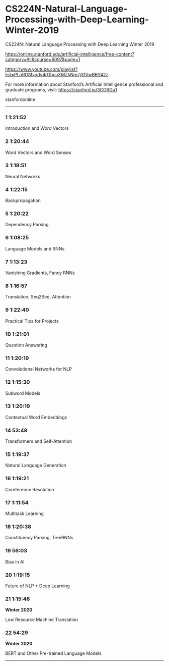 # CS224N-Natural-Language-Processing-with-Deep-Learning-Winter-2019
CS224N: Natural Language Processing with Deep Learning Winter 2019

https://online.stanford.edu/artificial-intelligence/free-content?category=All&course=6097&page=1


https://www.youtube.com/playlist?list=PLoROMvodv4rOhcuXMZkNm7j3fVwBBY42z

For more information about Stanford’s Artificial Intelligence professional and graduate programs, visit: https://stanford.io/3CORGu1


stanfordonline

-------


### 1 1:21:52

Introduction and Word Vectors


### 2 1:20:44

Word Vectors and Word Senses


### 3 1:18:51

Neural Networks


### 4 1:22:15

Backpropagation


### 5 1:20:22

Dependency Parsing


### 6 1:08:25

Language Models and RNNs


### 7 1:13:23

Vanishing Gradients, Fancy RNNs


### 8 1:16:57

Translation, Seq2Seq, Attention


### 9 1:22:40

Practical Tips for Projects


### 10 1:21:01

Question Answering


### 11 1:20:19

Convolutional Networks for NLP


### 12 1:15:30

Subword Models


### 13 1:20:19

Contextual Word Embeddings


### 14 53:48

Transformers and Self-Attention


### 15 1:19:37

Natural Language Generation


### 16 1:19:21

Coreference Resolution


### 17 1:11:54

Multitask Learning


### 18 1:20:38

Constituency Parsing, TreeRNNs


### 19 56:03

Bias in AI


### 20 1:19:15

Future of NLP + Deep Learning


### 21 1:15:46

**Winter 2020**

Low Resource Machine Translation


### 22 54:29

**Winter 2020**

BERT and Other Pre-trained Language Models


-------

